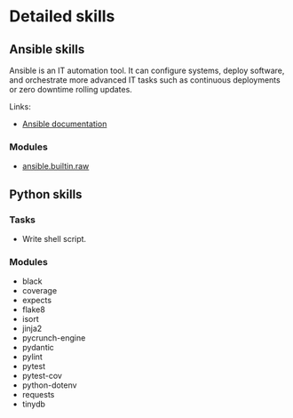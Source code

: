 # Detailed skills

## Ansible skills

Ansible is an IT automation tool. It can configure systems, deploy software, and orchestrate more advanced IT tasks such as continuous deployments or zero downtime rolling updates.

Links:

- [Ansible documentation](https://docs.ansible.com/ansible/latest/index.html)

### Modules

- [ansible.builtin.raw](https://docs.ansible.com/ansible/latest/collections/ansible/builtin/raw_module.html)

## Python skills

### Tasks

- Write shell script.

### Modules

- black
- coverage
- expects
- flake8
- isort
- jinja2
- pycrunch-engine
- pydantic
- pylint
- pytest
- pytest-cov
- python-dotenv
- requests
- tinydb
